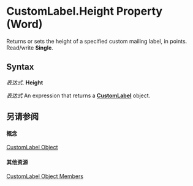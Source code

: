 
# CustomLabel.Height Property (Word)

Returns or sets the height of a specified custom mailing label, in points. Read/write  **Single**.


## Syntax

 _表达式_. **Height**

 _表达式_ An expression that returns a **[CustomLabel](a89ff4e1-ff8a-8a8f-afa2-6071bb49355b.md)** object.


## 另请参阅


#### 概念


[CustomLabel Object](a89ff4e1-ff8a-8a8f-afa2-6071bb49355b.md)
#### 其他资源


[CustomLabel Object Members](http://msdn.microsoft.com/library/92ab60f7-48c8-151c-df5a-31aa885ec269%28Office.15%29.aspx)